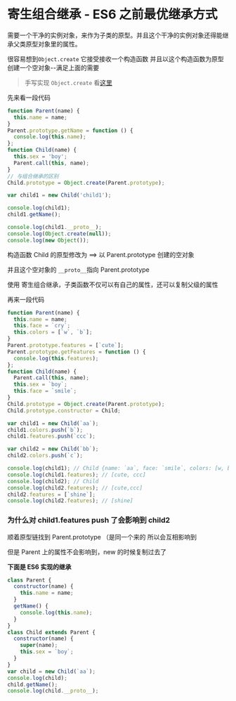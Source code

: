 # 寄生组合继承 - ES6 之前最优继承方式

需要一个干净的实例对象，来作为子类的原型。并且这个干净的实例对象还得能继承父类原型对象里的属性。

很容易想到`Object.create` 它接受接收一个构造函数 并且以这个构造函数为原型创建一个空对象--满足上面的需要

> 手写实现 `Object.create` 看[这里](/hand-write/object-create.md)

先来看一段代码

```js
function Parent(name) {
  this.name = name;
}
Parent.prototype.getName = function () {
  console.log(this.name);
};
function Child(name) {
  this.sex = 'boy';
  Parent.call(this, name);
}
// 与组合继承的区别
Child.prototype = Object.create(Parent.prototype);

var child1 = new Child('child1');

console.log(child1);
child1.getName();

console.log(child1.__proto__);
console.log(Object.create(null));
console.log(new Object());
```

构造函数 Child 的原型修改为 ==> 以 Parent.prototype 创建的空对象

并且这个空对象的 `__proto__`指向 Parent.prototype

使用 寄生组合继承，子类函数不仅可以有自己的属性，还可以复制父级的属性

再来一段代码

```js
function Parent(name) {
  this.name = name;
  this.face = `cry`;
  this.colors = [`w`, `b`];
}
Parent.prototype.features = [`cute`];
Parent.prototype.getFeatures = function () {
  console.log(this.features);
};
function Child(name) {
  Parent.call(this, name);
  this.sex = `boy`;
  this.face = `smile`;
}
Child.prototype = Object.create(Parent.prototype);
Child.prototype.constructor = Child;

var child1 = new Child(`aa`);
child1.colors.push(`b`);
child1.features.push(`ccc`);

var child2 = new Child(`bb`);
child2.colors.push(`c`);

console.log(child1); // Child {name: `aa`, face: `smile`, colors: [w, b, b],sex: `boy`, }
console.log(child1.features); // [cute, ccc]
console.log(child2); // Child
console.log(child2.features); // [cute,ccc]
child2.features = [`shine`];
console.log(child2.features); // [shine]
```

### 为什么对 child1.features push 了会影响到 child2

顺着原型链找到 Parent.prototype （是同一个来的 所以会互相影响到

但是 Parent 上的属性不会影响到，new 的时候复制过去了

**下面是 ES6 实现的继承**

```js
class Parent {
  constructor(name) {
    this.name = name;
  }
  getName() {
    console.log(this.name);
  }
}
class Child extends Parent {
  constructor(name) {
    super(name);
    this.sex = `boy`;
  }
}
var child = new Child(`aa`);
console.log(child);
child.getName();
console.log(child.__proto__);
```
